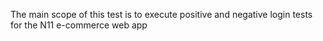The main scope of this test is to execute positive and negative login tests for the N11 e-commerce web app
